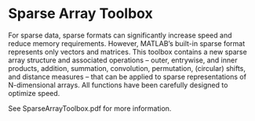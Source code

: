 # Sparse Array Toolbox

For sparse data, sparse formats can significantly increase speed and reduce memory requirements. However, MATLAB’s built-in sparse format represents only vectors and matrices. This toolbox contains a new sparse array structure and associated operations – outer, entrywise, and inner products, addition, summation, convolution, permutation, (circular) shifts, and distance measures – that can be applied to sparse representations of N-dimensional arrays. All functions have been carefully designed to optimize speed.

See SparseArrayToolbox.pdf for more information.
